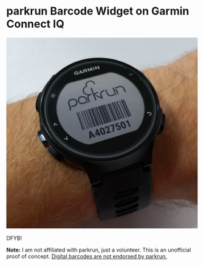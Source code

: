 # parkrun Barcode Widget on Garmin Connect IQ

![parkrun barcode widget of athlete A4027501 on Forerunner 735XT](./showcase.jpg)

DFYB!

**Note:** I am not affiliated with parkrun, just a volunteer. This is an unofficial proof of concept. [Digital barcodes are not endorsed by parkrun.](https://support.parkrun.com/hc/en-us/articles/206743949-Can-I-bring-my-barcode-on-my-smartphone-or-watch-instead-of-printing-it-)